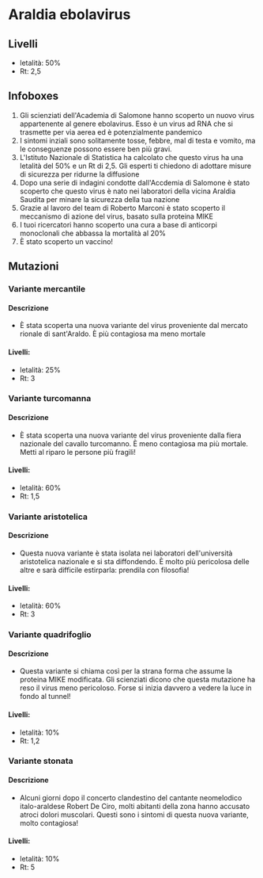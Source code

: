 # Araldia ebolavirus
## Livelli
* letalità: 50%
* Rt: 2,5

## Infoboxes
1. Gli scienziati dell'Academia di Salomone hanno scoperto un nuovo virus appartenente al genere ebolavirus. Esso è un virus ad RNA che si trasmette per via aerea ed è potenzialmente pandemico
2. I sintomi inziali sono solitamente tosse, febbre, mal di testa e vomito, ma le conseguenze possono essere ben più gravi.
3. L'Istituto Nazionale di Statistica ha calcolato che questo virus ha una letalità del 50% e un Rt di 2,5. Gli esperti ti chiedono di adottare misure di sicurezza per ridurne la diffusione
4. Dopo una serie di indagini condotte dall'Accdemia di Salomone è stato scoperto che questo virus è nato nei laboratori della vicina Araldia Saudita per minare la sicurezza della tua nazione
5. Grazie al lavoro del team di Roberto Marconi è stato scoperto il meccanismo di azione del virus, basato sulla proteina MIKE
6. I tuoi ricercatori hanno scoperto una cura a base di anticorpi monoclonali che abbassa la mortalità al 20%
7. È stato scoperto un vaccino!

## Mutazioni

### Variante mercantile

#### Descrizione
* È stata scoperta una nuova variante del virus proveniente dal mercato rionale di sant'Araldo. È più contagiosa ma meno mortale

#### Livelli:
* letalità: 25%
* Rt: 3

### Variante turcomanna

#### Descrizione
* È stata scoperta una nuova variante del virus proveniente dalla fiera nazionale del cavallo turcomanno. È meno contagiosa ma più mortale. Metti al riparo le persone più fragili!
#### Livelli:
* letalità: 60%
* Rt: 1,5

### Variante aristotelica

#### Descrizione
* Questa nuova variante è stata isolata nei laboratori dell'università aristotelica nazionale e si sta diffondendo. È molto più pericolosa delle altre e sarà difficile estirparla: prendila con filosofia!

#### Livelli:
* letalità: 60%
* Rt: 3

### Variante quadrifoglio

#### Descrizione
* Questa variante si chiama così per la strana forma che assume la proteina MIKE modificata. Gli scienziati dicono che questa mutazione ha reso il virus meno pericoloso. Forse si inizia davvero a vedere la luce in fondo al tunnel!

#### Livelli:
* letalità: 10%
* Rt: 1,2

### Variante stonata

#### Descrizione
* Alcuni giorni dopo il concerto clandestino del cantante neomelodico italo-araldese Robert De Ciro, molti abitanti della zona hanno accusato atroci dolori muscolari. Questi sono i sintomi di questa nuova variante, molto contagiosa!

#### Livelli:
* letalità: 10%
* Rt: 5


